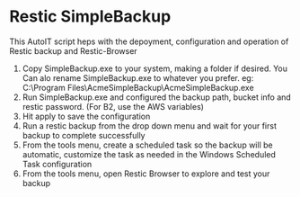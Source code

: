 # Restic SimpleBackup
This AutoIT script heps with the depoyment, configuration and operation of Restic backup and Restic-Browser
1. Copy SimpleBackup.exe to your system, making a folder if desired. You Can alo rename SimpleBackup.exe to whatever you prefer. eg: C:\Program Files\AcmeSimpleBackup\AcmeSimpleBackup.exe
2. Run SimpleBackup.exe and configured the backup path, bucket info and restic password. (For B2, use the AWS variables)
3. Hit apply to save the configuration
4. Run a restic backup from the drop down menu and wait for your first backup to complete successfully
5. From the tools menu, create a scheduled task so the backup will be automatic, customize the task as needed in the Windows Scheduled Task configuration
6. From the tools menu, open Restic Browser to explore and test your backup
